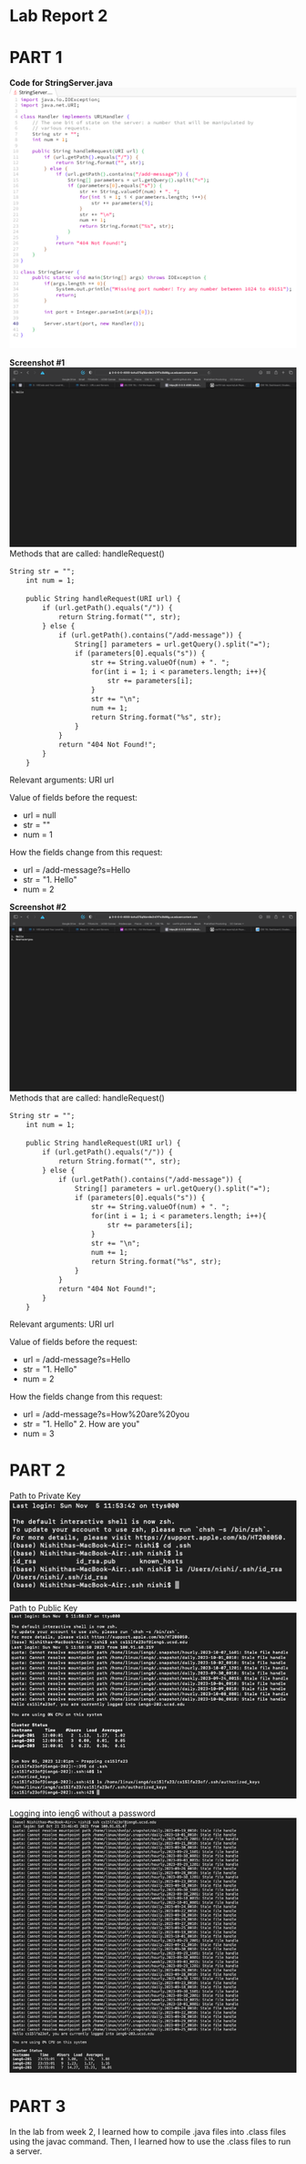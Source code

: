 # Lab Report 2
# PART 1
**Code for StringServer.java**  
![StringServer.png](https://raw.githubusercontent.com/nselvakumar25/cse15l-lab-reports/main/StringServer.png)

**Screenshot #1**  
![StringServer.png](https://raw.githubusercontent.com/nselvakumar25/cse15l-lab-reports/main/Hello.png)  
Methods that are called: handleRequest() 
```
String str = "";
    int num = 1;

    public String handleRequest(URI url) {
        if (url.getPath().equals("/")) {
            return String.format("", str);
        } else {
            if (url.getPath().contains("/add-message")) {
                String[] parameters = url.getQuery().split("=");
                if (parameters[0].equals("s")) {
                    str += String.valueOf(num) + ". "; 
                    for(int i = 1; i < parameters.length; i++){
                        str += parameters[i];
                    }
                    str += "\n";
                    num += 1;
                    return String.format("%s", str);
                }
            }
            return "404 Not Found!";
        }
    }
```
Relevant arguments: URI url  

Value of fields before the request: 
* url = null
* str = ""
* num = 1

How the fields change from this request:
* url = /add-message?s=Hello 
* str = "1. Hello"
* num = 2

**Screenshot #2**  
![StringServer.png](https://raw.githubusercontent.com/nselvakumar25/cse15l-lab-reports/main/How-are-you.png)  
Methods that are called: handleRequest()  
```
String str = "";
    int num = 1;

    public String handleRequest(URI url) {
        if (url.getPath().equals("/")) {
            return String.format("", str);
        } else {
            if (url.getPath().contains("/add-message")) {
                String[] parameters = url.getQuery().split("=");
                if (parameters[0].equals("s")) {
                    str += String.valueOf(num) + ". "; 
                    for(int i = 1; i < parameters.length; i++){
                        str += parameters[i];
                    }
                    str += "\n";
                    num += 1;
                    return String.format("%s", str);
                }
            }
            return "404 Not Found!";
        }
    }
```
Relevant arguments: URI url  

Value of fields before the request: 
* url = /add-message?s=Hello 
* str = "1. Hello"
* num = 2

How the fields change from this request:
* url = /add-message?s=How%20are%20you
* str = "1. Hello"
         2. How are you"
* num = 3

# PART 2  
Path to Private Key  
![StringServer.png](https://raw.githubusercontent.com/nselvakumar25/cse15l-lab-reports/main/ssh-key-private.png)  
Path to Public Key  
![StringServer.png](https://raw.githubusercontent.com/nselvakumar25/cse15l-lab-reports/main/ssh-key-public.png)  

Logging into ieng6 without a password
![StringServer.png](https://raw.githubusercontent.com/nselvakumar25/cse15l-lab-reports/main/login.png)

# PART 3  
In the lab from week 2, I learned how to compile .java files into .class files using the javac command. Then, I learned how to use the .class files to run a server.
